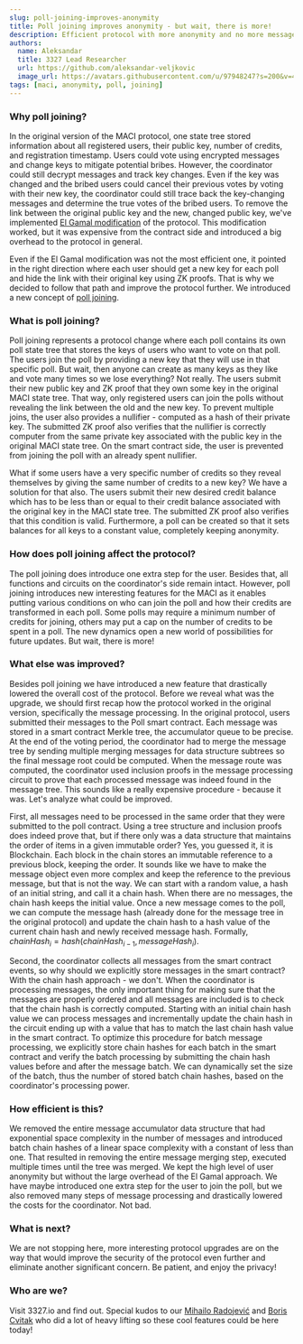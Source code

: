```yaml
---
slug: poll-joining-improves-anonymity
title: Poll joining improves anonymity - but wait, there is more!
description: Efficient protocol with more anonymity and no more message trees. Another protocol upgrade from 3327.io kitchen.
authors:
  name: Aleksandar
  title: 3327 Lead Researcher
  url: https://github.com/aleksandar-veljkovic
  image_url: https://avatars.githubusercontent.com/u/97948247?s=200&v=4
tags: [maci, anonymity, poll, joining]
---
```


### Why poll joining?

In the original version of the MACI protocol, one state tree stored information about all registered users, their public key, number of credits, and registration timestamp. Users could vote using encrypted messages and change keys to mitigate potential bribes. However, the coordinator could still decrypt messages and track key changes. Even if the key was changed and the bribed users could cancel their previous votes by voting with their new key, the coordinator could still trace back the key-changing messages and determine the true votes of the bribed users. To remove the link between the original public key and the new, changed public key, we've implemented [El Gamal modification](https://github.com/privacy-scaling-explorations/maci/tree/feat/elgamal) of the protocol. This modification worked, but it was expensive from the contract side and introduced a big overhead to the protocol in general.

Even if the El Gamal modification was not the most efficient one, it pointed in the right direction where each user should get a new key for each poll and hide the link with their original key using ZK proofs. That is why we decided to follow that path and improve the protocol further. We introduced a new concept of [poll joining](https://github.com/privacy-scaling-explorations/maci/tree/feat/anon-poll-joining).

### What is poll joining?

Poll joining represents a protocol change where each poll contains its own poll state tree that stores the keys of users who want to vote on that poll. The users join the poll by providing a new key that they will use in that specific poll. But wait, then anyone can create as many keys as they like and vote many times so we lose everything? Not really. The users submit their new public key and ZK proof that they own some key in the original MACI state tree. That way, only registered users can join the polls without revealing the link between the old and the new key. To prevent multiple joins, the user also provides a nullifier - computed as a hash of their private key. The submitted ZK proof also verifies that the nullifier is correctly computer from the same private key associated with the public key in the original MACI state tree. On the smart contract side, the user is prevented from joining the poll with an already spent nullifier.

What if some users have a very specific number of credits so they reveal themselves by giving the same number of credits to a new key? We have a solution for that also. The users submit their new desired credit balance which has to be less than or equal to their credit balance associated with the original key in the MACI state tree. The submitted ZK proof also verifies that this condition is valid. Furthermore, a poll can be created so that it sets balances for all keys to a constant value, completely keeping anonymity.

### How does poll joining affect the protocol?

The poll joining does introduce one extra step for the user. Besides that, all functions and circuits on the coordinator's side remain intact. However, poll joining introduces new interesting features for the MACI as it enables putting various conditions on who can join the poll and how their credits are transformed in each poll. Some polls may require a minimum number of credits for joining, others may put a cap on the number of credits to be spent in a poll. The new dynamics open a new world of possibilities for future updates. But wait, there is more!

### What else was improved?

Besides poll joining we have introduced a new feature that drastically lowered the overall cost of the protocol. Before we reveal what was the upgrade, we should first recap how the protocol worked in the original version, specifically the message processing. In the original protocol, users submitted their messages to the Poll smart contract. Each message was stored in a smart contract Merkle tree, the accumulator queue to be precise. At the end of the voting period, the coordinator had to merge the message tree by sending multiple merging messages for data structure subtrees so the final message root could be computed. When the message route was computed, the coordinator used inclusion proofs in the message processing circuit to prove that each processed message was indeed found in the message tree. This sounds like a really expensive procedure - because it was. Let's analyze what could be improved.

First, all messages need to be processed in the same order that they were submitted to the poll contract. Using a tree structure and inclusion proofs does indeed prove that, but if there only was a data structure that maintains the order of items in a given immutable order? Yes, you guessed it, it is Blockchain. Each block in the chain stores an immutable reference to a previous block, keeping the order. It sounds like we have to make the message object even more complex and keep the reference to the previous message, but that is not the way. We can start with a random value, a hash of an initial string, and call it a chain hash. When there are no messages, the chain hash keeps the initial value. Once a new message comes to the poll, we can compute the message hash (already done for the message tree in the original protocol) and update the chain hash to a hash value of the current chain hash and newly received message hash. Formally, $chainHash_i = hash(chainHash_{i-1}, messageHash_i)$.

Second, the coordinator collects all messages from the smart contract events, so why should we explicitly store messages in the smart contract? With the chain hash approach - we don't. When the coordinator is processing messages, the only important thing for making sure that the messages are properly ordered and all messages are included is to check that the chain hash is correctly computed. Starting with an initial chain hash value we can process messages and incrementally update the chain hash in the circuit ending up with a value that has to match the last chain hash value in the smart contract. To optimize this procedure for batch message processing, we explicitly store chain hashes for each batch in the smart contract and verify the batch processing by submitting the chain hash values before and after the message batch. We can dynamically set the size of the batch, thus the number of stored batch chain hashes, based on the coordinator's processing power.

### How efficient is this?

We removed the entire message accumulator data structure that had exponential space complexity in the number of messages and introduced batch chain hashes of a linear space complexity with a constant of less than one. That resulted in removing the entire message merging step, executed multiple times until the tree was merged. We kept the high level of user anonymity but without the large overhead of the El Gamal approach. We have maybe introduced one extra step for the user to join the poll, but we also removed many steps of message processing and drastically lowered the costs for the coordinator. Not bad.

### What is next?

We are not stopping here, more interesting protocol upgrades are on the way that would improve the security of the protocol even further and eliminate another significant concern. Be patient, and enjoy the privacy!

### Who are we?

Visit 3327.io and find out. Special kudos to our [Mihailo Radojević](https://github.com/radojevicMihailo) and [Boris Cvitak](https://github.com/djanluka) who did a lot of heavy lifting so these cool features could be here today!
